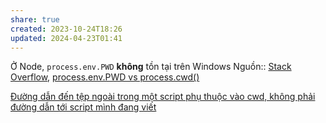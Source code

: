 ```yaml
---
share: true
created: 2023-10-24T18:26
updated: 2024-04-23T01:41
---
```

Ở Node, `process.env.PWD` **không** tồn tại trên Windows
Nguồn:: [Stack Overflow](../../%CE%9E%20Ngu%E1%BB%93n%20v%C3%A0%20t%C3%A0i%20nguy%C3%AAn%20h%E1%BB%97%20tr%E1%BB%A3/%CE%9E%20Ngu%E1%BB%93n/Stack%20Overflow.md), [process.env.PWD vs process.cwd()](https://stackoverflow.com/a/31436403/3416774)

[Đường dẫn đến tệp ngoài trong một script phụ thuộc vào cwd, không phải đường dẫn tới script mình đang viết](./%C4%90%C6%B0%E1%BB%9Dng%20d%E1%BA%ABn%20%C4%91%E1%BA%BFn%20t%E1%BB%87p%20ngo%C3%A0i%20trong%20m%E1%BB%99t%20script%20ph%E1%BB%A5%20thu%E1%BB%99c%20v%C3%A0o%20cwd,%20kh%C3%B4ng%20ph%E1%BA%A3i%20%C4%91%C6%B0%E1%BB%9Dng%20d%E1%BA%ABn%20t%E1%BB%9Bi%20script%20m%C3%ACnh%20%C4%91ang%20vi%E1%BA%BFt.md)